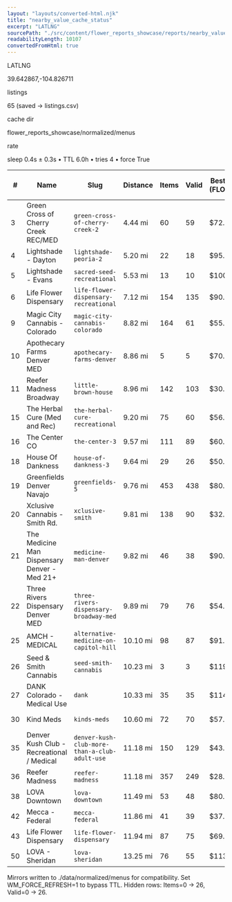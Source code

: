 ```yaml
---
layout: "layouts/converted-html.njk"
title: "nearby_value_cache_status"
excerpt: "LATLNG"
sourcePath: "./src/content/flower_reports_showcase/reports/nearby_value_cache_status.html"
readabilityLength: 10107
convertedFromHtml: true
---
```

LATLNG

39.642867,-104.826711

listings

65 (saved → listings.csv)

cache dir

flower\_reports\_showcase/normalized/menus

rate

sleep 0.4s ± 0.3s • TTL 6.0h • tries 4 • force True

| #  | Name                                         | Slug                                          | Distance | Items | Valid | Best \$/oz (FLOWER) | Median \$/oz (FLOWER) | Best size/price  | Min \$/oz (ANY) | Shake% | Bundle% | Source  | Age | Audit CSV                                                                                      |
| -- | -------------------------------------------- | --------------------------------------------- | -------- | ----- | ----- | ------------------- | --------------------- | ---------------- | --------------- | ------ | ------- | ------- | --- | ---------------------------------------------------------------------------------------------- |
| 3  | Green Cross of Cherry Creek REC/MED          | `green-cross-of-cherry-creek-2`               | 4.44 mi  | 60    | 59    | \$72.60             | \$147.04              | 1 oz • \$72.60   | \$63.41         | 0%     | 0%      | fetched | —   | `flower_reports_showcase/reports/audits/audit_green-cross-of-cherry-creek-2.csv`               |
| 4  | Lightshade - Dayton                          | `lightshade-peoria-2`                         | 5.20 mi  | 22    | 18    | \$95.00             | \$105.00              | 1 oz • \$95.00   | \$75.00         | 0%     | 18%     | fetched | —   | `flower_reports_showcase/reports/audits/audit_lightshade-peoria-2.csv`                         |
| 5  | Lightshade - Evans                           | `sacred-seed-recreational`                    | 5.53 mi  | 13    | 10    | \$100.00            | \$115.00              | 1/4 oz • \$25.00 | \$75.00         | 0%     | 23%     | fetched | —   | `flower_reports_showcase/reports/audits/audit_sacred-seed-recreational.csv`                    |
| 6  | Life Flower Dispensary                       | `life-flower-dispensary-recreational`         | 7.12 mi  | 154   | 135   | \$90.00             | \$200.00              | 1 oz • \$90.00   | \$90.00         | 0%     | 0%      | fetched | —   | `flower_reports_showcase/reports/audits/audit_life-flower-dispensary-recreational.csv`         |
| 9  | Magic City Cannabis - Colorado               | `magic-city-cannabis-colorado`                | 8.82 mi  | 164   | 61    | \$55.44             | \$119.00              | 1 oz • \$55.44   | \$20.20         | 62%    | 1%      | fetched | —   | `flower_reports_showcase/reports/audits/audit_magic-city-cannabis-colorado.csv`                |
| 10 | Apothecary Farms Denver MED                  | `apothecary-farms-denver`                     | 8.86 mi  | 5     | 5     | \$70.00             | \$80.00               | 28 g • \$70.00   | \$70.00         | 0%     | 0%      | fetched | —   | `flower_reports_showcase/reports/audits/audit_apothecary-farms-denver.csv`                     |
| 11 | Reefer Madness Broadway                      | `little-brown-house`                          | 8.96 mi  | 142   | 103   | \$30.00             | \$64.00               | 1/4 oz • \$7.50  | \$12.50         | 27%    | 0%      | fetched | —   | `flower_reports_showcase/reports/audits/audit_little-brown-house.csv`                          |
| 15 | The Herbal Cure (Med and Rec)                | `the-herbal-cure-recreational`                | 9.20 mi  | 75    | 60    | \$56.00             | \$154.00              | 1 g • \$2.00     | \$56.00         | 4%     | 4%      | fetched | —   | `flower_reports_showcase/reports/audits/audit_the-herbal-cure-recreational.csv`                |
| 16 | The Center CO                                | `the-center-3`                                | 9.57 mi  | 111   | 89    | \$60.00             | \$140.00              | 1/2 oz • \$30.00 | \$50.00         | 0%     | 0%      | fetched | —   | `flower_reports_showcase/reports/audits/audit_the-center-3.csv`                                |
| 18 | House Of Dankness                            | `house-of-dankness-3`                         | 9.64 mi  | 29    | 26    | \$50.00             | \$92.50               | 1 oz • \$50.00   | \$50.00         | 10%    | 0%      | fetched | —   | `flower_reports_showcase/reports/audits/audit_house-of-dankness-3.csv`                         |
| 19 | Greenfields Denver Navajo                    | `greenfields-5`                               | 9.76 mi  | 453   | 438   | \$80.24             | \$120.36              | 1/2 oz • \$40.12 | \$60.19         | 0%     | 0%      | fetched | —   | `flower_reports_showcase/reports/audits/audit_greenfields-5.csv`                               |
| 20 | Xclusive Cannabis - Smith Rd.                | `xclusive-smith`                              | 9.81 mi  | 138   | 90    | \$32.16             | \$68.06               | 1/2 oz • \$16.08 | \$18.00         | 25%    | 0%      | fetched | —   | `flower_reports_showcase/reports/audits/audit_xclusive-smith.csv`                              |
| 21 | The Medicine Man Dispensary Denver - Med 21+ | `medicine-man-denver`                         | 9.82 mi  | 46    | 38    | \$90.00             | \$176.00              | 1/2 oz • \$45.00 | \$80.00         | 0%     | 0%      | fetched | —   | `flower_reports_showcase/reports/audits/audit_medicine-man-denver.csv`                         |
| 22 | Three Rivers Dispensary Denver MED           | `three-rivers-dispensary-broadway-med`        | 9.89 mi  | 79    | 76    | \$54.05             | \$109.90              | 1 oz • \$54.05   | \$54.05         | 0%     | 0%      | fetched | —   | `flower_reports_showcase/reports/audits/audit_three-rivers-dispensary-broadway-med.csv`        |
| 25 | AMCH - MEDICAL                               | `alternative-medicine-on-capitol-hill`        | 10.10 mi | 98    | 87    | \$91.61             | \$221.60              | 1 oz • \$91.61   | \$91.61         | 1%     | 0%      | fetched | —   | `flower_reports_showcase/reports/audits/audit_alternative-medicine-on-capitol-hill.csv`        |
| 26 | Seed & Smith Cannabis                        | `seed-smith-cannabis`                         | 10.23 mi | 3     | 3     | \$119.48            | \$119.48              | 1 oz • \$119.48  | \$119.48        | 0%     | 0%      | fetched | —   | `flower_reports_showcase/reports/audits/audit_seed-smith-cannabis.csv`                         |
| 27 | DANK Colorado - Medical Use                  | `dank`                                        | 10.33 mi | 35    | 35    | \$114.31            | \$146.32              | 1 oz • \$114.31  | \$114.31        | 0%     | 0%      | fetched | —   | `flower_reports_showcase/reports/audits/audit_dank.csv`                                        |
| 30 | Kind Meds                                    | `kinds-meds`                                  | 10.60 mi | 72    | 70    | \$57.40             | \$119.56              | 448 g • \$918.40 | \$57.40         | 0%     | 1%      | fetched | —   | `flower_reports_showcase/reports/audits/audit_kinds-meds.csv`                                  |
| 35 | Denver Kush Club - Recreational / Medical    | `denver-kush-club-more-than-a-club-adult-use` | 11.18 mi | 150   | 129   | \$43.52             | \$180.04              | 56 g • \$87.04   | \$43.52         | 0%     | 0%      | fetched | —   | `flower_reports_showcase/reports/audits/audit_denver-kush-club-more-than-a-club-adult-use.csv` |
| 36 | Reefer Madness                               | `reefer-madness`                              | 11.18 mi | 357   | 249   | \$28.00             | \$64.00               | 1 g • \$1.00     | \$12.50         | 30%    | 0%      | fetched | —   | `flower_reports_showcase/reports/audits/audit_reefer-madness.csv`                              |
| 38 | LOVA Downtown                                | `lova-downtown`                               | 11.49 mi | 53    | 48    | \$80.37             | \$119.48              | 1 oz • \$80.37   | \$80.37         | 9%     | 0%      | fetched | —   | `flower_reports_showcase/reports/audits/audit_lova-downtown.csv`                               |
| 42 | Mecca - Federal                              | `mecca-federal`                               | 11.86 mi | 41    | 39    | \$37.00             | \$73.56               | 56 g • \$74.00   | \$22.06         | 2%     | 2%      | fetched | —   | `flower_reports_showcase/reports/audits/audit_mecca-federal.csv`                               |
| 43 | Life Flower Dispensary                       | `life-flower-dispensary`                      | 11.94 mi | 87    | 75    | \$69.78             | \$199.36              | 1/2 oz • \$34.89 | \$49.84         | 0%     | 0%      | fetched | —   | `flower_reports_showcase/reports/audits/audit_life-flower-dispensary.csv`                      |
| 50 | LOVA - Sheridan                              | `lova-sheridan`                               | 13.25 mi | 76    | 55    | \$113.49            | \$122.80              | 1 oz • \$113.49  | \$24.92         | 28%    | 0%      | fetched | —   | `flower_reports_showcase/reports/audits/audit_lova-sheridan.csv`                               |

Mirrors written to ./data/normalized/menus for compatibility. Set WM\_FORCE\_REFRESH=1 to bypass TTL. Hidden rows: Items=0 → 26, Valid=0 → 26.

